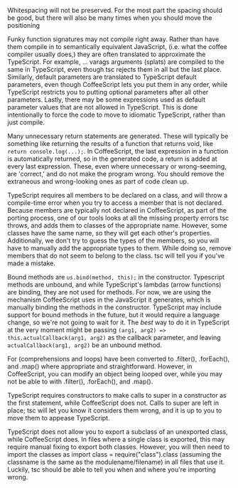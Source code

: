 
Whitespacing will not be preserved.  For the most part the spacing should be good, but there will also be many times when you should move the positioning

Funky function signatures may not compile right away.  Rather than have them compile in to semantically equivalent JavaScript, (i.e. what the coffee compiler usually does,) they are often translated to approximate the TypeScript.  For example, ... varags arguments (splats) are compiled to the same in TypeScript, even though tsc rejects them in all but the last place.  Similarly, default parameters are translated to TypeScript default parameters, even though CoffeeScript lets you put them in any order, while TypeScript restricts you to putting optional parameters after all other parameters.  Lastly, there may be some expressions used as default parameter values that are not allowed in TypeScript.
This is done intentionally to force the code to move to idiomatic TypeScript, rather than just compile.

Many unnecessary return statements are generated.  These will typically be something like returning the results of a function that returns void, like `return console.log(...);`. In CoffeeScript, the last expression in a function is automatically returned, so in the generated code, a return is added at every last expression.  These, even where unnecessary or wrong-seeming, are 'correct,' and do not make the program wrong.  You should remove the extraneous and wrong-looking ones as part of code clean up.

TypeScript requires all members to be declared on a class, and will throw a compile-time error when you try to access a member that is not declared.  Because members are typically not declared in CoffeeScript, as part of the porting process, one of our tools looks at all the missing property errors tsc throws, and adds them to classes of the appropriate name.  However, some classes have the same name, so they will get each other's properties.  Additionally, we don't try to guess the types of the members, so you will have to manually add the appropriate types to them.  While doing so, remove members that do not seem to belong to the class.  tsc will tell you if you've made a mistake.

Bound methods are `us.bind(method, this);` in the constructor.  Typescript methods are unbound, and while TypeScript's lambdas (arrow functions) are binding, they are not used for methods.  For now, we are using the mechanism CoffeeScript uses in the JavaScript it generates, which is manually binding the methods in the constructor.  TypeScript may include support for bound methods in the future, but it would require a language change, so we're not going to wait for it.  The *best* way to do it in TypeScript at the very moment might be passing `(arg1, arg2) => this.actualCallback(arg1, arg2)` as the callback parameter, and leaving `actualCallback(arg1, arg2)` be an unbound method.

For (comprehensions and loops) have been converted to .filter(), .forEach(), and .map() where appropriate and straightforward.  However, in CoffeeScript, you can modify an object being looped over, while you may not be able to with .filter(), .forEach(), and .map().

TypeScript requires constructors to make calls to super in a constructor as the first statement, while CoffeeScript does not.  Calls to super are left in place; tsc will let you know it considers them wrong, and it is up to you to move them to appease TypeScript.

TypeScript does not allow you to export a subclass of an unexported class, while CoffeeScript does.  In files where a single class is exported, this may require manual fixing to export both classes.  However, you will then need to import the classes as import class = require("class").class (assuming the classname is the same as the modulename/filename) in all files that use it.  Luckily, tsc should be able to tell you when and where you're importing wrong.
